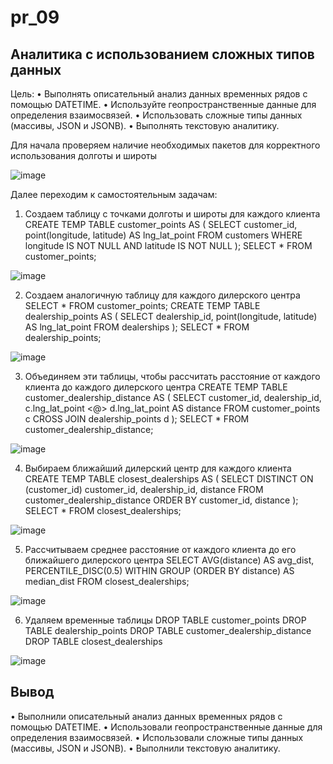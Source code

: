 # pr_09
## Аналитика с использованием сложных типов данных ##
Цель:
• Выполнять описательный анализ данных временных рядов с
помощью DATETIME.
• Используйте геопространственные данные для определения
взаимосвязей.
• Использовать сложные типы данных (массивы, JSON и
JSONB).
• Выполнять текстовую аналитику.

Для начала проверяем наличие необходимых пакетов для корректного использования долготы и широты

![image](https://github.com/user-attachments/assets/08fcb493-afdb-4404-96f8-47548206627d)

Далее переходим к самостоятельным задачам:
1. Создаем таблицу с точками долготы и широты для каждого клиента
CREATE TEMP TABLE customer_points AS (
SELECT
customer_id,
point(longitude, latitude) AS lng_lat_point
FROM customers
WHERE longitude IS NOT NULL
AND latitude IS NOT NULL
);
SELECT * FROM customer_points;

![image](https://github.com/user-attachments/assets/8ce95120-510e-48e8-a0d7-e6eab1842b37)

2. Создаем аналогичную таблицу для каждого дилерского центра
SELECT * FROM customer_points;
CREATE TEMP TABLE dealership_points AS (
SELECT
dealership_id,
point(longitude, latitude) AS lng_lat_point
FROM dealerships
);
SELECT * FROM dealership_points;

![image](https://github.com/user-attachments/assets/09b9050a-aa85-4f48-8fad-bca66153a1e7)

3. Объединяем эти таблицы, чтобы рассчитать расстояние от каждого клиента до каждого дилерского центра
CREATE TEMP TABLE customer_dealership_distance AS (
SELECT
customer_id,
dealership_id,
c.lng_lat_point <@> d.lng_lat_point AS distance
FROM customer_points c
CROSS JOIN dealership_points d
);
SELECT * FROM customer_dealership_distance;

![image](https://github.com/user-attachments/assets/52059aa9-df9a-4cbe-8246-c7f5d25273cf)

4. Выбираем ближайший дилерский центр для каждого клиента
CREATE TEMP TABLE closest_dealerships AS (
SELECT DISTINCT ON (customer_id)
customer_id,
dealership_id,
distance
FROM customer_dealership_distance
ORDER BY customer_id, distance
);
SELECT * FROM closest_dealerships;

![image](https://github.com/user-attachments/assets/4506788b-f2cc-4f0f-a79f-f370ab424a0c)

5. Рассчитываем среднее расстояние от каждого клиента до его ближайшего дилерского центра
SELECT
AVG(distance) AS avg_dist,
PERCENTILE_DISC(0.5) WITHIN GROUP (ORDER BY distance) AS
median_dist
FROM closest_dealerships;

![image](https://github.com/user-attachments/assets/c0421268-5512-489d-b76a-f28cc5fbb0c6)

6. Удаляем временные таблицы
DROP TABLE customer_points
DROP TABLE dealership_points
DROP TABLE customer_dealership_distance
DROP TABLE closest_dealerships

![image](https://github.com/user-attachments/assets/daa94abb-6f15-4f43-8129-644c3e9c9696)

## Вывод ##
• Выполнили описательный анализ данных временных рядов с
помощью DATETIME.
• Использовали геопространственные данные для определения
взаимосвязей.
• Использовали сложные типы данных (массивы, JSON и
JSONB).
• Выполнили текстовую аналитику.

